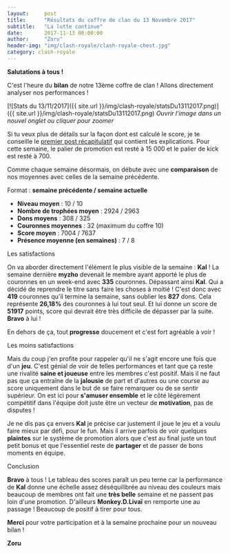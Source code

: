 ```yaml
---
layout:     post
title:      "Résultats du coffre de clan du 13 Novembre 2017"
subtitle:   "La lutte continue"
date:       2017-11-13 08:00:00
author:     "Zoru"
header-img: "img/clash-royale/clash-royale-chest.jpg"
category: clash-royale
---
```


<p><b>Salutations à tous !</b></p>

<p>C'est l'heure du <b>bilan</b> de notre 13ème coffre de clan ! Allons directement analyser nos performances !</p>

[![Stats du 13/11/2017]({{ site.url }}/img/clash-royale/statsDu13112017.png)]({{ site.url }}/img/clash-royale/statsDu13112017.png)
<i>Ouvrir l'image dans un nouvel onglet ou cliquer pour zoomer</i>

<p>Si tu veux plus de détails sur la façon dont est calculé le score, je te conseille le <a href="{{ "/clash-royale/2017/08/07/chestresults/" | prepend: site.baseurl }}" target="_blank">premier post récapitulatif</a> qui contient les explications. Pour cette semaine, le palier de promotion est resté à 15 000 et le palier de kick est resté à 700.</p>

<p>Comme chaque semaine désormais, on débute avec une <b>comparaison</b> de nos moyennes avec celles de la semaine précédente.</p>

<p>Format : <b>semaine précédente / semaine actuelle</b></p>
<ul>
	<li><b>Niveau moyen</b> : 10 / 10</li>
	<li><b>Nombre de trophées moyen</b> : 2924 / 2963</li>
	<li><b>Dons moyens</b> : 308 / 325</li>
	<li><b>Couronnes moyennes</b> : 32 (maximum du coffre 10)</li>
	<li><b>Score moyen</b> : 7004 / 7637</li>
	<li><b>Présence moyenne (en semaines)</b> : 7 / 8</li> 
</ul>

<p><span class="post-title">Les satisfactions</span></p>

<p>On va aborder directement l'élément le plus visible de la semaine : <b>Kal</b> ! La semaine dernière <b>myzho</b> devenait le membre ayant apporté le plus de couronnes en un week-end avec <b>335</b> couronnes. Dépassant ainsi <b>Kal</b>. Qui a décidé de reprendre le titre sans faire les choses à moitié ! C'est donc avec <b>419</b> couronnes qu'il termine la semaine, sans oublier les <b>827</b> dons. Cela représente <b>26,18%</b> des couronnes à lui tout seul. Et lui donne un score de <b>51917</b> points, score qui devrait être très difficile de dépasser par la suite. <b>Bravo</b> à lui !</p>

<p>En dehors de ça, tout <b>progresse</b> doucement et c'est fort agréable à voir !</p>

<p><span class="post-title">Les moins satisfactions</span></p>

<p>Mais du coup j'en profite pour rappeler qu'il ne s'agit encore une fois que d'un <b>jeu</b>. C'est génial de voir de telles performances et tant que ça reste une rivalité <b>saine et joueuse</b> entre les membres c'est positif. Mais il ne faut pas que ça entraîne de la <b>jalousie</b> de part et d'autres ou une course au score uniquement dans le but de se faire remarquer ou de se sentir supérieur. On est ici pour <b>s'amuser ensemble</b> et le côté légèrement compétitif dans l'équipe doit juste être un vecteur de <b>motivation</b>, pas de disputes !</p>

<p>Je ne dis pas ça envers <b>Kal</b> je précise car justement il joue le jeu et a voulu faire mieux par défi, pour le fun. Mais il arrive parfois de voir quelques <b>plaintes</b> sur le système de promotion alors que c'est au final juste un tout petit bonus et que l'essentiel reste de <b>partager</b> et de passer de bons moments en équipe.</p>

<p><span class="post-title">Conclusion</span></p>

<p><b>Bravo</b> à tous ! Le tableau des scores paraît un peu terne car la performance de <b>Kal</b> donne une échelle assez déséquilibrée au niveau des couleurs mais beaucoup de membres ont fait une <b>très belle</b> semaine et ne passent pas loin d'une promotion. D'ailleurs <b>Monkey.D.Livaï</b> en remporte une au passage ! Beaucoup de positif à tirer pour tous.</p>

<p><b>Merci</b> pour votre participation et à la semaine prochaine pour un nouveau bilan !</p>

<p><b>Zoru</b></p>